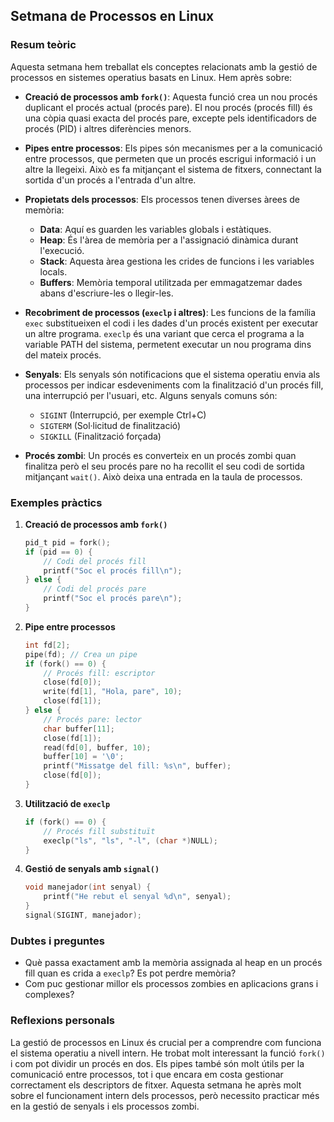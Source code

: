 
## Setmana de Processos en Linux

### Resum teòric

Aquesta setmana hem treballat els conceptes relacionats amb la gestió de processos en sistemes operatius basats en Linux. Hem après sobre:

- **Creació de processos amb `fork()`**: Aquesta funció crea un nou procés duplicant el procés actual (procés pare). El nou procés (procés fill) és una còpia quasi exacta del procés pare, excepte pels identificadors de procés (PID) i altres diferències menors.
  
- **Pipes entre processos**: Els pipes són mecanismes per a la comunicació entre processos, que permeten que un procés escrigui informació i un altre la llegeixi. Això es fa mitjançant el sistema de fitxers, connectant la sortida d'un procés a l'entrada d'un altre.

- **Propietats dels processos**: Els processos tenen diverses àrees de memòria:
  - **Data**: Aquí es guarden les variables globals i estàtiques.
  - **Heap**: És l'àrea de memòria per a l'assignació dinàmica durant l'execució.
  - **Stack**: Aquesta àrea gestiona les crides de funcions i les variables locals.
  - **Buffers**: Memòria temporal utilitzada per emmagatzemar dades abans d'escriure-les o llegir-les.

- **Recobriment de processos (`execlp` i altres)**: Les funcions de la família `exec` substitueixen el codi i les dades d'un procés existent per executar un altre programa. `execlp` és una variant que cerca el programa a la variable PATH del sistema, permetent executar un nou programa dins del mateix procés.

- **Senyals**: Els senyals són notificacions que el sistema operatiu envia als processos per indicar esdeveniments com la finalització d'un procés fill, una interrupció per l'usuari, etc. Alguns senyals comuns són:
  - `SIGINT` (Interrupció, per exemple Ctrl+C)
  - `SIGTERM` (Sol·licitud de finalització)
  - `SIGKILL` (Finalització forçada)
  
- **Procés zombi**: Un procés es converteix en un procés zombi quan finalitza però el seu procés pare no ha recollit el seu codi de sortida mitjançant `wait()`. Això deixa una entrada en la taula de processos.

### Exemples pràctics

1. **Creació de processos amb `fork()`**
   ```c
   pid_t pid = fork();
   if (pid == 0) {
       // Codi del procés fill
       printf("Soc el procés fill\n");
   } else {
       // Codi del procés pare
       printf("Soc el procés pare\n");
   }
   ```

2. **Pipe entre processos**
   ```c
   int fd[2];
   pipe(fd); // Crea un pipe
   if (fork() == 0) {
       // Procés fill: escriptor
       close(fd[0]);
       write(fd[1], "Hola, pare", 10);
       close(fd[1]);
   } else {
       // Procés pare: lector
       char buffer[11];
       close(fd[1]);
       read(fd[0], buffer, 10);
       buffer[10] = '\0';
       printf("Missatge del fill: %s\n", buffer);
       close(fd[0]);
   }
   ```

3. **Utilització de `execlp`**
   ```c
   if (fork() == 0) {
       // Procés fill substituït
       execlp("ls", "ls", "-l", (char *)NULL);
   }
   ```

4. **Gestió de senyals amb `signal()`**
   ```c
   void manejador(int senyal) {
       printf("He rebut el senyal %d\n", senyal);
   }
   signal(SIGINT, manejador);
   ```

### Dubtes i preguntes

- Què passa exactament amb la memòria assignada al heap en un procés fill quan es crida a `execlp`? Es pot perdre memòria?
- Com puc gestionar millor els processos zombies en aplicacions grans i complexes?

### Reflexions personals

La gestió de processos en Linux és crucial per a comprendre com funciona el sistema operatiu a nivell intern. He trobat molt interessant la funció `fork()` i com pot dividir un procés en dos. Els pipes també són molt útils per la comunicació entre processos, tot i que encara em costa gestionar correctament els descriptors de fitxer. Aquesta setmana he après molt sobre el funcionament intern dels processos, però necessito practicar més en la gestió de senyals i els processos zombi.
